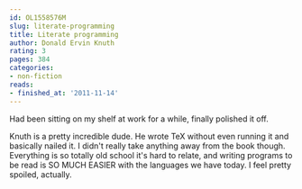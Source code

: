 ```yaml
---
id: OL1558576M
slug: literate-programming
title: Literate programming
author: Donald Ervin Knuth
rating: 3
pages: 384
categories:
- non-fiction
reads:
- finished_at: '2011-11-14'
---
```

Had been sitting on my shelf at work for a while, finally polished it off.

Knuth is a pretty incredible dude. He wrote TeX without even running it and basically nailed it. I didn't really take anything away from the book though. Everything is so totally old school it's hard to relate, and writing programs to be read is SO MUCH EASIER with the languages we have today. I feel pretty spoiled, actually.
